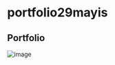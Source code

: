 # portfolio29mayis

## Portfolio 

![image](https://github.com/ulgerb/portfolio29mayis/assets/98836519/f3d01747-1a81-4836-b252-feed81aebeab)
